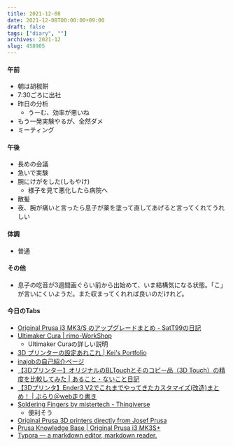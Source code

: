 ```yaml
---
title: 2021-12-08
date: 2021-12-08T00:00:00+09:00
draft: false
tags: ["diary", ""]
archives: 2021-12
slug: 458905
---
```

#### 午前
- 朝は胡椒餅
- 7:30ごろに出社
- 昨日の分析
  - うーむ、効率が悪いね
- もう一発実験やるが、全然ダメ
- ミーティング
#### 午後
- 長めの会議
- 急いで実験
- 腕にけがをした(しもやけ)
  - 様子を見て悪化したら病院へ
- 散髪
- 夜、腕が痛いと言ったら息子が薬を塗って直してあげると言ってくれてうれしい
#### 体調
- 普通
#### その他
- 息子の吃音が3週間画ぐらい前から出始めて、いま結構気になる状態。「こ」が言いにくいようだ。また収まってくれれば良いのだけれど。
#### 今日のTabs
- [Original Prusa i3 MK3/S のアップグレードまとめ - SatT99の日記](https://satt99.hatenablog.com/entry/2020/01/13/124955)
- [Ultimaker Cura | rimo-WorkShop](https://rimo-ws.com/tag/ultimaker-cura/)
  - Ultimaker Curaの詳しい説明
- [3D プリンターの設定あれこれ | Kei's Portfolio](https://aficionerds.com/blog/20190430_3dprinter_setting/)
- [inajobの自己紹介ページ](https://inajob.github.io/intro/)
- [【3Dプリンター】オリジナルのBLTouchとそのコピー品（3D Touch）の精度を比較してみた | あること・ないこと日記](https://terutakke.com/2019/09/accuracy-comparison-between-bltouch-and-3dtouch/)
- [【3Dプリンタ】Ender3 V2でこれまでやってきたカスタマイズ(改造)まとめ！ | ぶらり＠web走り書き](https://burariweb.info/gadget/3d-printer/ender3v2-customize-summary.html)
- [Soldering Fingers by mistertech - Thingiverse](https://www.thingiverse.com/thing:1725308)
  - 便利そう
- [Original Prusa 3D printers directly from Josef Prusa](https://www.prusa3d.com/)
- [Prusa Knowledge Base | Original Prusa i3 MK3S+](https://help.prusa3d.com/en/tag/mk3s-2/)
- [Typora — a markdown editor, markdown reader.](https://typora.io/)